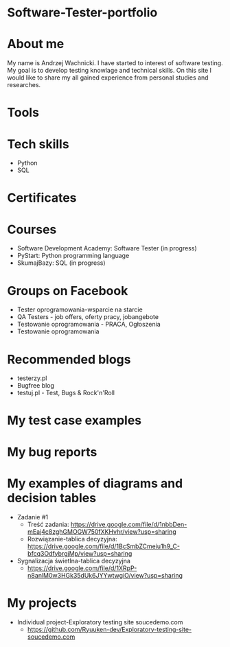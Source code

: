 # Software-Tester-portfolio

# About me

My name is Andrzej Wachnicki. I have started to interest of software testing. My goal is to develop testing knowlage and technical skills. On this site I would like to share my all gained experience from personal studies and researches.

# Tools


# Tech skills

* Python
* SQL

# Certificates


# Courses

* Software Development Academy: Software Tester (in progress)
* PyStart: Python programming language
* SkumajBazy: SQL (in progress)


# Groups on Facebook

* Tester oprogramowania-wsparcie na starcie
* QA Testers - job offers, oferty pracy, jobangebote
* Testowanie oprogramowania - PRACA, Ogłoszenia
* Testowanie oprogramowania

# Recommended blogs

* testerzy.pl
* Bugfree blog
* testuj.pl - Test, Bugs & Rock'n'Roll

# My test case examples


# My bug reports


# My examples of diagrams and decision tables
* Zadanie #1
  * Treść zadania: https://drive.google.com/file/d/1nbbDen-mEaj4c8zghGMOGW750fXKHvhr/view?usp=sharing
  * Rozwiązanie-tablica decyzyjna: https://drive.google.com/file/d/1BcSmbZCmeiu1h9_C-bfcq3OdfybrgjMp/view?usp=sharing
* Sygnalizacja świetlna-tablica decyzyjna
  * https://drive.google.com/file/d/1XRpP-n8anlM0w3HGk35dUk6JYYwtwgiO/view?usp=sharing

# My projects

* Individual project-Exploratory testing site soucedemo.com
  * https://github.com/Ryuuken-dev/Exploratory-testing-site-soucedemo.com
